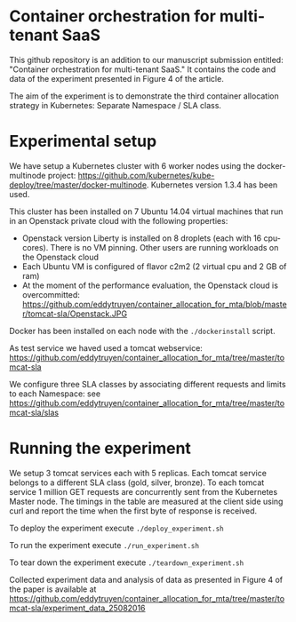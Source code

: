 # Container orchestration for multi-tenant SaaS

This github repository is an addition to our manuscript submission entitled: "Container orchestration for multi-tenant SaaS." It contains the code and data of the experiment presented in Figure 4 of the article.

The aim of the experiment is to demonstrate the third container allocation strategy in Kubernetes: Separate Namespace / SLA class.

# Experimental setup
We have setup a Kubernetes cluster with 6 worker nodes using the docker-multinode project: https://github.com/kubernetes/kube-deploy/tree/master/docker-multinode. Kubernetes version 1.3.4 has been used.

This cluster has been installed on 7 Ubuntu 14.04 virtual machines that run in an Openstack private cloud with the following properties:
* Openstack version Liberty is installed on 8 droplets (each with 16 cpu-cores). There is no VM pinning. Other users are running workloads on the Openstack cloud
* Each Ubuntu VM is configured of flavor c2m2 (2 virtual cpu and 2 GB of ram) 
* At the moment of the performance evaluation, the Openstack cloud is overcommitted: https://github.com/eddytruyen/container_allocation_for_mta/blob/master/tomcat-sla/Openstack.JPG

Docker has been installed on each node with the `./dockerinstall` script. 

As test service we haved used a tomcat webservice: https://github.com/eddytruyen/container_allocation_for_mta/tree/master/tomcat-sla

We configure three SLA classes by associating different requests and limits to each Namespace: see https://github.com/eddytruyen/container_allocation_for_mta/tree/master/tomcat-sla/slas

# Running the experiment
We setup 3 tomcat services each with 5 replicas. Each tomcat service belongs to a different SLA class (gold, silver, bronze). To each tomcat service 1 million GET requests are concurrently sent from the Kubernetes Master node. The timings in the table are measured at the client side using curl and report the time when the first byte of response is received.

To deploy the experiment execute `./deploy_experiment.sh`

To run the experiment execute `./run_experiment.sh`

To tear down the experiment execute `./teardown_experiment.sh`

Collected experiment data and analysis of data as presented in Figure 4 of the paper is available at https://github.com/eddytruyen/container_allocation_for_mta/tree/master/tomcat-sla/experiment_data_25082016


